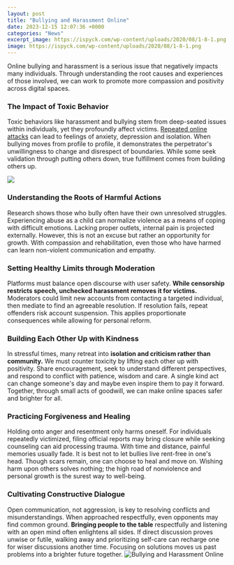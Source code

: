 ```yaml
---
layout: post
title: "Bullying and Harassment Online"
date: 2023-12-15 12:07:36 +0000
categories: "News"
excerpt_image: https://ispyck.com/wp-content/uploads/2020/08/1-8-1.png
image: https://ispyck.com/wp-content/uploads/2020/08/1-8-1.png
---
```


Online bullying and harassment is a serious issue that negatively impacts many individuals. Through understanding the root causes and experiences of those involved, we can work to promote more compassion and positivity across digital spaces.
### The Impact of Toxic Behavior
Toxic behaviors like harassment and bullying stem from deep-seated issues within individuals, yet they profoundly affect victims. [Repeated online attacks](https://store.fi.io.vn/chihuahuas-jack-chi-dog-bacon-lover-t-chihuahua-dog) can lead to feelings of anxiety, depression and isolation. When bullying moves from profile to profile, it demonstrates the perpetrator's unwillingness to change and disrespect of boundaries. While some seek validation through putting others down, true fulfillment comes from building others up. 

![](https://www.mbfpreventioneducation.org/wp-content/uploads/2020/07/shutterstock_218115208.jpg)
### Understanding the Roots of Harmful Actions
Research shows those who bully often have their own unresolved struggles. Experiencing abuse as a child can normalize violence as a means of coping with difficult emotions. Lacking proper outlets, internal pain is projected externally. However, this is not an excuse but rather an opportunity for growth. With compassion and rehabilitation, even those who have harmed can learn non-violent communication and empathy.
### Setting Healthy Limits through Moderation 
Platforms must balance open discourse with user safety. **While censorship restricts speech, unchecked harassment removes it for victims.** Moderators could limit new accounts from contacting a targeted individual, then mediate to find an agreeable resolution. If resolution fails, repeat offenders risk account suspension. This applies proportionate consequences while allowing for personal reform. 
### Building Each Other Up with Kindness
In stressful times, many retreat into **isolation and criticism rather than community.** We must counter toxicity by lifting each other up with positivity. Share encouragement, seek to understand different perspectives, and respond to conflict with patience, wisdom and care. A single kind act can change someone's day and maybe even inspire them to pay it forward. Together, through small acts of goodwill, we can make online spaces safer and brighter for all.
### Practicing Forgiveness and Healing
Holding onto anger and resentment only harms oneself. For individuals repeatedly victimized, filing official reports may bring closure while seeking counseling can aid processing trauma. With time and distance, painful memories usually fade. It is best not to let bullies live rent-free in one's head. Though scars remain, one can choose to heal and move on. Wishing harm upon others solves nothing; the high road of nonviolence and personal growth is the surest way to well-being.
### Cultivating Constructive Dialogue
Open communication, not aggression, is key to resolving conflicts and misunderstandings. When approached respectfully, even opponents may find common ground. **Bringing people to the table** respectfully and listening with an open mind often enlightens all sides. If direct discussion proves unwise or futile, walking away and prioritizing self-care can recharge one for wiser discussions another time. Focusing on solutions moves us past problems into a brighter future together.
![Bullying and Harassment Online](https://ispyck.com/wp-content/uploads/2020/08/1-8-1.png)